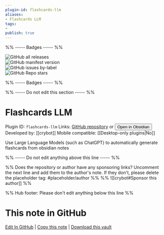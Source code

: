 ```yaml
---
plugin-id: flashcards-llm
aliases:
- Flashcards LLM
tags: 
- 
publish: true
---
```


%% ----- Badges ----- %%

![GitHub all releases](https://img.shields.io/github/downloads/crybot/obsidian-flashcards-llm/total?color=573E7A&logo=github&style=for-the-badge)   
![GitHub manifest version](https://img.shields.io/github/manifest-json/v/crybot/obsidian-flashcards-llm?color=573E7A&logo=github&style=for-the-badge)   
![GitHub issues by-label](https://img.shields.io/github/issues/crybot/obsidian-flashcards-llm/help%20wanted?color=573E7A&logo=github&style=for-the-badge)   
![GitHub Repo stars](https://img.shields.io/github/stars/crybot/obsidian-flashcards-llm?color=573E7A&logo=github&style=for-the-badge)

%% ----- Badges ----- %%

%% ----- Do not edit this section ----- %%

# Flashcards LLM

Plugin ID: `flashcards-llm`
Links: [GitHub repository](https://github.com/crybot/obsidian-flashcards-llm) or [<button id=HH>Open in Obsidian</button>](obsidian://show-plugin?id=flashcards-llm)
Developed by: [[crybot]]
Mobile compatible: [[Desktop-only plugins|No]]

Use Large Language Models (such as ChatGPT) to automatically generate flashcards from obsidian notes

%% ----- Do not edit anything above this line ----- %% 

%% Does the repository or author have any sponsoring links? Uncomment the next line and add them to the author's note. If they don't, please delete the placeholder tag: #placeholder/author %%
%% ![[crybot#Sponsor this author]] %%

%% Hub footer: Please don't edit anything below this line %%

# This note in GitHub

<span class="git-footer">[Edit In GitHub](https://github.dev/obsidian-community/obsidian-hub/blob/main/02%20-%20Community%20Expansions/02.05%20All%20Community%20Expansions/Plugins/flashcards-llm.md "git-hub-edit-note") | [Copy this note](https://raw.githubusercontent.com/obsidian-community/obsidian-hub/main/02%20-%20Community%20Expansions/02.05%20All%20Community%20Expansions/Plugins/flashcards-llm.md "git-hub-copy-note") | [Download this vault](https://github.com/obsidian-community/obsidian-hub/archive/refs/heads/main.zip "git-hub-download-vault") </span>
